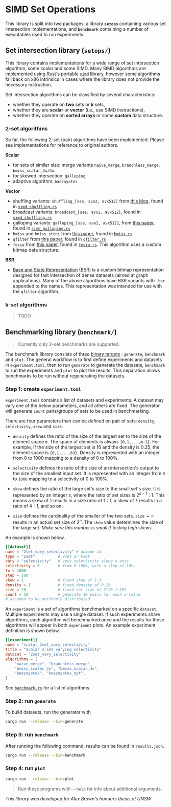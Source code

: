 # SIMD Set Operations
This library is split into two packages: a library **`setops`** containing
various set intersection implementations, and **`benchmark`** containing a
number of executables used to run experiments.

## Set intersection library (`setops/`)
This library contains implementations for a wide range of set intersection
algorithm, some scalar and some SIMD. Many SIMD algorithms are implemented using
Rust's portable [`simd`](https://doc.rust-lang.org/std/simd/index.html) library,
however some algorithms fall back on x86 intrinsics in cases where the library
does not provide the necessary instruction.

Set intersection algorithms can be classified by several characteristics:
- whether they operate on **two** sets or ***k*** sets,
- whether they are **scalar** or **vector** (i.e., use SIMD instructions),
- whether they operate on **sorted arrays** or some **custom** data structure.

### 2-set algorithms
So far, the following 2-set (pair) algorithms have been implemented. Please see
implementations for reference to original authors.

**Scalar**
- for sets of similar size: merge variants `naive_merge`, `branchless_merge`,
`bmiss_scalar_3x/4x`.
- for skewed intersection: `galloping`
- adaptive algorithm: `baezayates`

**Vector**
- shuffling variants: `shuffling_[sse, avx2, avx512]`
from [this blog](https://highlyscalable.wordpress.com/2012/06/05/fast-intersection-sorted-lists-sse/),
found in [`simd_shuffling.rs`](setops/src/intersect/simd_shuffling.rs)
- broadcast variants: `broadcast_[sse, avx2, avx512]`,
found in [`simd_shuffling.rs`](setops/src/intersect/simd_shuffling.rs)
- galloping variants: `galloping_[sse, avx2, avx512]`,
from [this paper](https://arxiv.org/abs/1401.6399),
found in [`simd_galloping.rs`](setops/src/intersect/simd_galloping.rs)
- `bmiss` and `bmiss_sttni`
from [this paper](https://dl.acm.org/doi/10.14778/2735508.2735518),
found in [`bmiss.rs`](setops/src/intersect/bmiss.rs)
- `qfilter` from [this paper](https://dl.acm.org/doi/10.1145/3183713.3196924),
found in [`qfilter.rs`](setops/src/intersect/qfilter.rs)
- `fesia` from [this paper](https://ieeexplore.ieee.org/abstract/document/9101681),
found in [`fesia.rs`](setops/src/intersect/fesia.rs).
This algorithm uses a custom bitmap data structure.


**BSR**
- [Base and State Representation](https://dl.acm.org/doi/abs/10.1145/3183713.3196924)
(BSR) is a custom bitmap representation designed for fast intersection of dense
datasets (aimed at graph applications). Many of the above algorithms have BSR
variants with `_bsr` appended to the names. This representation was intended
for use with the `qfilter` algorithm.


### k-set algorithms
> TODO


## Benchmarking library (`benchmark/`)
> Currently only 2-set benchmarks are supported.

The benchmark library consists of three [binary
targets](https://doc.rust-lang.org/cargo/reference/cargo-targets.html#binaries)
: `generate`, `benchmark` and `plot`. The general workflow is to first define
experiments and datasets in `experiment.toml`, then to run `generate` to
generate the datasets, `benchmark` to run the experiments and `plot` to plot the
results. This separation allows benchmarks to be run without regenerating the
datasets.

### Step 1: create `experiment.toml`
`experiment.toml` contains a list of datasets and experiments. A dataset may
vary one of the below parameters, and all others are fixed. The generator will
generate `count` pairs/groups of sets to be used in benchmarking.

There are four parameters than can be defined on pair of sets: `density`,
`selectivity`, `skew` and `size`.

- `density` defines the ratio of the size of the largest set to the size of the
element space `m`. The space of elements is always `{0,1,...,m-1}`. For
example, if the size of the largest set is 16 and the density is 0.25, the
element space is `{0,1,...,63}`. Density is represented with an integer from 0
to 1000 mapping to a density of 0 to 100%.

- `selectivity` defines the ratio of the size of an intersection's output to the
size of the smallest input set. It is represented with an integer from `0` to
`1000` mapping to a selectivity of 0 to 100%.

- `skew` defines the ratio of the large set's size to the small set's size. It
is represented by an integer $s$, where the ratio of set sizes is $2^{s-1}:1$.
This means a skew of `1` results in a size ratio of $1:1$, a skew of `3` results
in a ratio of $4:1$, and so on.

- `size` defines the cardinality of the smaller of the two sets. `size = n`
results in an actual set size of $2^n$. The `skew` value determines the size of
the large set. *Make sure this number is small if testing high skews*.

An example is shown
below.
```toml
[[dataset]]
name = "2set_vary_selectivity" # unique id
type = "2set"          # 2set or kset
vary = "selectivity"   # vary selectivity along x-axis
selectivity = 0        # from 0-100%, with a step of 10%.
to = 1000
step = 100
skew = 1               # fixed skew of 1:1
density = 1            # fixed density of 0.1%
size = 20              # fixed set size of 2^20 (~1M)
count = 10             # generate 10 pairs for each x-value.
# assumed to be uniformly distributed
```

An `experiment` is a set of algorithms benchmarked on a specific `dataset`.
Multiple experiments may use a single dataset. If such experiments share
algorithms, each algorithm will benchmarked once and the results for these
algorithms will appear in both `experiment` plots. An example experiment
definition is shown below.
```toml
[[experiment]]
name = "scalar_2set_vary_selectivity"
title = "Scalar 2-set varying selectivity"
dataset = "2set_vary_selectivity"
algorithms = [
    "naive_merge", "branchless_merge",
    "bmiss_scalar_3x", "bmiss_scalar_4x",
    "baezayates", "baezayates_opt",
]
```
See [`benchmark.rs`](benchmark/src/bin/benchmark.rs) for a list of algorithms.

### Step 2: run `generate`
To build datasets, run the generator with
```sh
cargo run --release --bin=generate
```

### Step 3: run `benchmark`
After running the following command, results can be found in `results.json`.
```sh
cargo run --release --bin=benchmark
```

### Step 4: run `plot`
```sh
cargo run --release --bin=plot
```

> Run these programs with `--help` for info about additional arguments.

*This library was developed for Alex Brown's honours thesis at UNSW*
